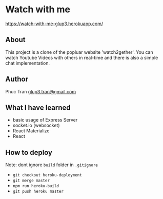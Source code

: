 # Watch with me
https://watch-with-me-glup3.herokuapp.com/

## About

This project is a clone of the popluar website 'watch2gether'. You can watch Youtube Videos with others in real-time and there is also a simple chat implementation.

## Author

Phuc Tran <glup3.tran@gmail.com>

## What I have learned

- basic usage of Express Server
- socket.io (websocket)
- React Materialize
- React

## How to deploy

Note: dont ignore `build` folder in `.gitignore`

- ```git checkout heroku-deployment```
- ```git merge master```
- ```npm run heroku-build```
- ```git push heroku master```
